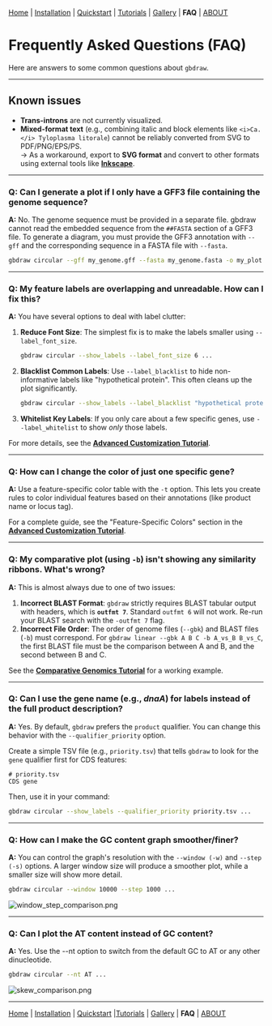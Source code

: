 [Home](./DOCS.md) | [Installation](./INSTALL.md) | [Quickstart](./QUICKSTART.md) | [Tutorials](./TUTORIALS/TUTORIALS.md) | [Gallery](./GALLERY.md) | **FAQ** | [ABOUT](./ABOUT.md)


# Frequently Asked Questions (FAQ)

Here are answers to some common questions about `gbdraw`.

---

## Known issues
- **Trans-introns** are not currently visualized.
- **Mixed-format text** (e.g., combining italic and block elements like `<i>Ca.</i> Tyloplasma litorale`) cannot be reliably converted from SVG to PDF/PNG/EPS/PS.  
  → As a workaround, export to **SVG format** and convert to other formats using external tools like [**Inkscape**](https://inkscape.org/).

---

### Q: Can I generate a plot if I only have a GFF3 file containing the genome sequence?
**A:** No. The genome sequence must be provided in a separate file. gbdraw cannot read the embedded sequence from the `##FASTA` section of a GFF3 file.
To generate a diagram, you must provide the GFF3 annotation with `--gff` and the corresponding sequence in a FASTA file with `--fasta`.
```bash
gbdraw circular --gff my_genome.gff --fasta my_genome.fasta -o my_plot
```

---

### Q: My feature labels are overlapping and unreadable. How can I fix this?

**A:** You have several options to deal with label clutter:

1.  **Reduce Font Size**: The simplest fix is to make the labels smaller using `--label_font_size`.
    ```bash
    gbdraw circular --show_labels --label_font_size 6 ...
    ```
2.  **Blacklist Common Labels**: Use `--label_blacklist` to hide non-informative labels like "hypothetical protein". This often cleans up the plot significantly.
    ```bash
    gbdraw circular --show_labels --label_blacklist "hypothetical protein" ...
    ```
3.  **Whitelist Key Labels**: If you only care about a few specific genes, use `--label_whitelist` to show *only* those labels.

For more details, see the **[Advanced Customization Tutorial](./TUTORIALS/3_Advanced_Customization.md)**.

---

### Q: How can I change the color of just one specific gene?

**A:** Use a feature-specific color table with the `-t` option. This lets you create rules to color individual features based on their annotations (like product name or locus tag).

For a complete guide, see the "Feature-Specific Colors" section in the **[Advanced Customization Tutorial](./TUTORIALS/3_Advanced_Customization.md)**.

---

### Q: My comparative plot (using `-b`) isn't showing any similarity ribbons. What's wrong?

**A:** This is almost always due to one of two issues:

1.  **Incorrect BLAST Format**: `gbdraw` strictly requires BLAST tabular output with headers, which is **`outfmt 7`**. Standard `outfmt 6` will not work. Re-run your BLAST search with the `-outfmt 7` flag.
2.  **Incorrect File Order**: The order of genome files (`--gbk`) and BLAST files (`-b`) must correspond. For `gbdraw linear --gbk A B C -b A_vs_B B_vs_C`, the first BLAST file must be the comparison between A and B, and the second between B and C.

See the **[Comparative Genomics Tutorial](./TUTORIALS/2_Comparative_Genomics.md)** for a working example.

---

### Q: Can I use the gene name (e.g., *dnaA*) for labels instead of the full product description?

**A:** Yes. By default, `gbdraw` prefers the `product` qualifier. You can change this behavior with the `--qualifier_priority` option.

Create a simple TSV file (e.g., `priority.tsv`) that tells `gbdraw` to look for the `gene` qualifier first for CDS features:
```tsv
# priority.tsv
CDS	gene
```
Then, use it in your command:
```bash
gbdraw circular --show_labels --qualifier_priority priority.tsv ...
```

---

### Q: How can I make the GC content graph smoother/finer?
**A:** You can control the graph's resolution with the `--window (-w)` and `--step (-s)` options. A larger window size will produce a smoother plot, while a smaller size will show more detail.
```bash
gbdraw circular --window 10000 --step 1000 ...
```
![window_step_comparison.png](../examples/window_step_comparison.png)

---

### Q: Can I plot the AT content instead of GC content?
**A:** Yes. Use the --nt option to switch from the default GC to AT or any other dinucleotide.
```bash
gbdraw circular --nt AT ...
```
![skew_comparison.png](../examples/skew_comparison.png)

---

[Home](./DOCS.md) | [Installation](./INSTALL.md) | [Quickstart](./QUICKSTART.md) |[Tutorials](./TUTORIALS/TUTORIALS.md) | [Gallery](./GALLERY.md) | **FAQ** | [ABOUT](./ABOUT.md)
